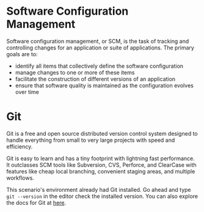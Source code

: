 # Software Configuration Management

Software configuration management, or SCM, is the task of tracking and controlling changes for an application or suite of applications. The primary goals are to:

- identify all items that collectively define the software configuration
- manage changes to one or more of these items
- facilitate the construction of different versions of an application
- ensure that software quality is maintained as the configuration evolves over time


# Git 

Git is a free and open source distributed version control system designed to handle everything from small to very large projects with speed and efficiency.

Git is easy to learn and has a tiny footprint with lightning fast performance. It outclasses SCM tools like Subversion, CVS, Perforce, and ClearCase with features like cheap local branching, convenient staging areas, and multiple workflows.

This scenario's environment already had Git installed. Go ahead and type `git --version` in the editor check the installed version. You can also explore the docs for Git at [here](https://git-scm.com/docs).
